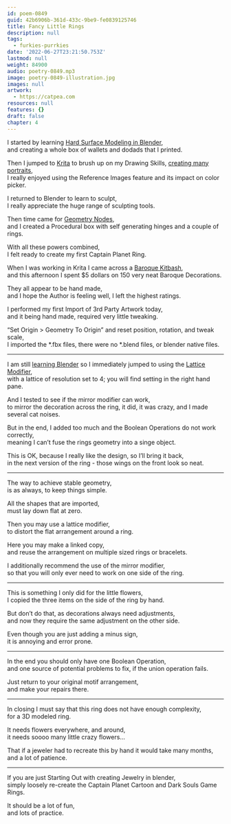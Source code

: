 ```yaml
---
id: poem-0849
guid: 42b6906b-361d-433c-9be9-fe0839125746
title: Fancy Little Rings
description: null
tags:
  - furkies-purrkies
date: '2022-06-27T23:21:50.753Z'
lastmod: null
weight: 84900
audio: poetry-0849.mp3
image: poetry-0849-illustration.jpg
images: null
artwork:
  - https://catpea.com
resources: null
features: {}
draft: false
chapter: 4
---
```


I started by learning [Hard Surface Modeling in Blender](https://www.youtube.com/watch?v=9xAumJRKV6A),\
and creating a whole box of wallets and dodads that I printed.

Then I jumped to [Krita](https://www.youtube.com/results?search_query=learn+krita) to brush up on my Drawing Skills, [creating many portraits](https://catpea.com/portfolio.jpg),\
I really enjoyed using the Reference Images feature and its impact on color picker.

I returned to Blender to learn to sculpt,\
I really appreciate the huge range of sculpting tools.

Then time came for [Geometry Nodes](https://www.youtube.com/results?search_query=learn+geometry+nodes),\
and I created a Procedural box with self generating hinges and a couple of rings.

With all these powers combined,\
I felt ready to create my first Captain Planet Ring.

When I was working in Krita I came across a [Baroque Kitbash](https://www.cgtrader.com/3d-models/architectural/decoration/150-architectural-kitbash-vol-01),\
and this afternoon I spent $5 dollars on 150 very neat Baroque Decorations.

They all appear to be hand made,\
and I hope the Author is feeling well, I left the highest ratings.

I performed my first Import of 3rd Party Artwork today,\
and it being hand made, required very little tweaking.

“Set Origin > Geometry To Origin” and reset position, rotation, and tweak scale,\
I imported the \*.fbx files, there were no \*.blend files, or blender native files.

---

I am still [learning Blender](https://www.youtube.com/results?search_query=learn+blender) so I immediately jumped to using the [Lattice Modifier](https://www.youtube.com/watch?v=cFJOL4AKbKk),\
with a lattice of resolution set to 4; you will find setting in the right hand pane.

And I tested to see if the mirror modifier can work,\
to mirror the decoration across the ring, it did, it was crazy, and I made several cat noises.

But in the end, I added too much and the Boolean Operations do not work correctly,\
meaning I can’t fuse the rings geometry into a singe object.

This is OK, because I really like the design, so I’ll bring it back,\
in the next version of the ring - those wings on the front look so neat.

---

The way to achieve stable geometry,\
is as always, to keep things simple.

All the shapes that are imported,\
must lay down flat at zero.

Then you may use a lattice modifier,\
to distort the flat arrangement around a ring.

Here you may make a linked copy,\
and reuse the arrangement on multiple sized rings or bracelets.

I additionally recommend the use of the mirror modifier,\
so that you will only ever need to work on one side of the ring.

---

This is something I only did for the little flowers,\
I copied the three items on the side of the ring by hand.

But don’t do that, as decorations always need adjustments,\
and now they require the same adjustment on the other side.

Even though you are just adding a minus sign,\
it is annoying and error prone.

---

In the end you should only have one Boolean Operation,\
and one source of potential problems to fix, if the union operation fails.

Just return to your original motif arrangement,\
and make your repairs there.

---

In closing I must say that this ring does not have enough complexity,\
for a 3D modeled ring.

It needs flowers everywhere, and around,\
it needs soooo many little crazy flowers...

That if a jeweler had to recreate this by hand it would take many months,\
and a lot of patience.

---

If you are just Starting Out with creating Jewelry in blender,\
simply loosely re-create the Captain Planet Cartoon and Dark Souls Game Rings.

It should be a lot of fun,\
and lots of practice.
